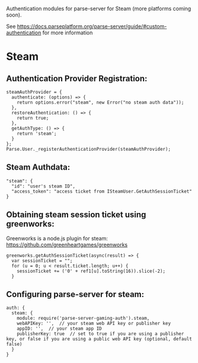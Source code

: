 Authentication modules for parse-server for Steam (more platforms coming soon).

See https://docs.parseplatform.org/parse-server/guide/#custom-authentication for more information 

# Steam

## Authentication Provider Registration:

```
steamAuthProvider = {
  authenticate: (options) => {
    return options.error("steam", new Error("no steam auth data"));
  },
  restoreAuthentication: () => {
    return true;
  },
  getAuthType: () => {
    return 'steam';
  }
};
Parse.User._registerAuthenticationProvider(steamAuthProvider);
```

## Steam Authdata:
```
"steam": {
  "id": "user's steam ID",
  "access_token": "access ticket from ISteamUser.GetAuthSessionTicket"
}
```

## Obtaining steam session ticket using greenworks:

Greenworks is a node.js plugin for steam:
https://github.com/greenheartgames/greenworks

```
greenworks.getAuthSessionTicket(async(result) => {  
  var sessionTicket = "";
  for (u = 0; u < result.ticket.length; u++) {
    sessionTicket += ('0' + ref1[u].toString(16)).slice(-2);
  }
```


## Configuring parse-server for steam:

```
auth: {
  steam: {
    module: require('parse-server-gaming-auth').steam,
    webAPIKey: '',  // your steam web API key or publisher key
    appID: '',  // your steam app ID
    publisherKey: true  // set to true if you are using a publisher key, or false if you are using a public web API key (optional, default false)
  }
}
```
